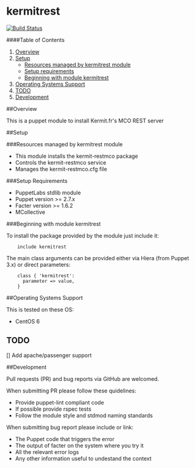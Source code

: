 # kermitrest
[![Build Status](https://travis-ci.org/evenup/evenup-kermitrest.png?branch=master)](https://travis-ci.org/evenup/evenup-kermitrest)

####Table of Contents

1. [Overview](#overview)
2. [Setup](#setup)
    * [Resources managed by kermitrest module](#resources-managed-by-kermitrest-module)
    * [Setup requirements](#setup-requirements)
    * [Beginning with module kermitrest](#beginning-with-module-kermitrest)
3. [Operating Systems Support](#operating-systems-support)
4. [TODO](#todo)
5. [Development](#development)

##Overview

This is a puppet module to install Kermit.fr's MCO REST server


##Setup

###Resources managed by kermitrest module
* This module installs the kermit-restmco package
* Controls the kermit-restmco service
* Manages the kermit-restmco.cfg file

###Setup Requirements
* PuppetLabs stdlib module
* Puppet version >= 2.7.x
* Facter version >= 1.6.2
* MCollective

###Beginning with module kermitrest

To install the package provided by the module just include it:

        include kermitrest

The main class arguments can be provided either via Hiera (from Puppet 3.x) or direct parameters:

        class { 'kermitrest':
          parameter => value,
        }

##Operating Systems Support

This is tested on these OS:
- CentOS 6

## TODO
[] Add apache/passenger support


##Development

Pull requests (PR) and bug reports via GitHub are welcomed.

When submitting PR please follow these quidelines:
- Provide puppet-lint compliant code
- If possible provide rspec tests
- Follow the module style and stdmod naming standards

When submitting bug report please include or link:
- The Puppet code that triggers the error
- The output of facter on the system where you try it
- All the relevant error logs
- Any other information useful to undestand the context
